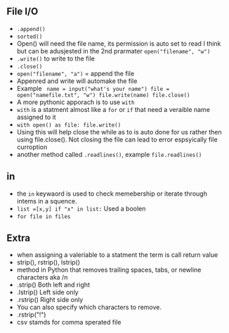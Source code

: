 ## File I/O

* ```.append()```
* ```sorted()```
* Open() will need the file name, its permission is auto set to read I think but can be adusjested in the 2nd prarmater ```open("filename", "w")```
* ```.write()``` to write to the file
* ```.close()```
* ```open("filename", "a")``` = append the file
* Appenred and write will automake the file
* Example ``` name = input("what's your name") file = open("namefile.txt", "w") file.write(name) file.close()```
* A more pythonic apporach is to use ```with```
* ```with``` is a statment almost like a ```for``` or ```if``` that need a veraible name assigned to it
* ```with open() as file: file.write()```
*  Using this will help close the while as to is auto done for us rather then using file.close(). Not closing the file can lead to error espsyically file curroption
* another method called ```.readlines()```, example ```file.readlines()```


## in
* the ```in``` keywaord is used to check memebership or iterate through intems in a squence.
* ```list =[x,y] if "x" in list:``` Used a boolen
*  ```for file in files```


## Extra
* when assigning a valeriable to a statment the term is call return value
* strip(), rstrip(), lstrip()
* method in Python that removes trailing spaces, tabs, or newline characters aka /n
* .strip()	Both left and right
* .lstrip()	Left side only
* .rstrip()	Right side only
* You can also specify which characters to remove.
* .rstrip("!")
* csv stamds for comma sperated file
